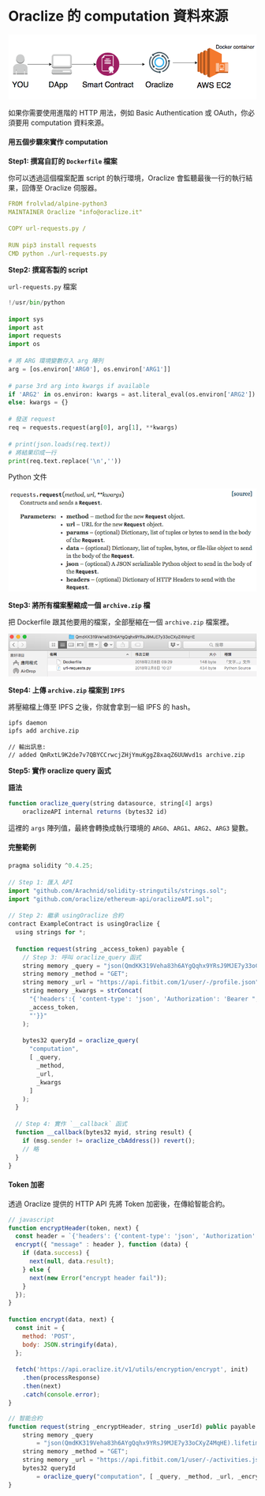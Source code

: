 # Oraclize 的 computation 資料來源

![](assets/oraclize/computation_flow.png)

如果你需要使用進階的 HTTP 用法，例如 Basic Authentication 或 OAuth，你必須要用 computation 資料來源。

#### 用五個步驟來實作 computation

**Step1: 撰寫自訂的 `Dockerfile` 檔案**

你可以透過這個檔案配置 script 的執行環境，Oraclize 會監聽最後一行的執行結果，回傳至 Oraclize 伺服器。

```yml
FROM frolvlad/alpine-python3
MAINTAINER Oraclize "info@oraclize.it"

COPY url-requests.py /

RUN pip3 install requests
CMD python ./url-requests.py
```

**Step2: 撰寫客製的 script**

`url-requests.py` 檔案

```py
!/usr/bin/python

import sys
import ast
import requests
import os

# 將 ARG 環境變數存入 arg 陣列
arg = [os.environ['ARG0'], os.environ['ARG1']]

# parse 3rd arg into kwargs if available
if 'ARG2' in os.environ: kwargs = ast.literal_eval(os.environ['ARG2'])
else: kwargs = {}

# 發送 request
req = requests.request(arg[0], arg[1], **kwargs)

# print(json.loads(req.text))
# 將結果印成一行
print(req.text.replace('\n',''))
```

Python 文件

![](assets/oraclize/python_requests_doc.png)


**Step3: 將所有檔案壓縮成一個 `archive.zip` 檔**

把 Dockerfile 跟其他要用的檔案，全部壓縮在一個 `archive.zip` 檔案裡。

![](assets/oraclize/ipfs_unzip.png)

**Step4: 上傳 `archive.zip` 檔案到 `IPFS`**

將壓縮檔上傳至 IPFS 之後，你就會拿到一組 IPFS 的 hash。

```
ipfs daemon
ipfs add archive.zip

// 輸出訊息:
// added QmRxtL9K2de7v7QBYCCrwcjZHjYmuKggZ8xaqZ6UUWvd1s archive.zip
```

**Step5: 實作 oraclize query 函式**

**語法**

```js
function oraclize_query(string datasource, string[4] args) 
    oraclizeAPI internal returns (bytes32 id)
```

這裡的 `args` 陣列值，最終會轉換成執行環境的 `ARG0`、`ARG1`、`ARG2`、`ARG3` 變數。

#### 完整範例

```js
pragma solidity ^0.4.25;

// Step 1: 匯入 API
import "github.com/Arachnid/solidity-stringutils/strings.sol";
import "github.com/oraclize/ethereum-api/oraclizeAPI.sol";

// Step 2: 繼承 usingOraclize 合約
contract ExampleContract is usingOraclize {
  using strings for *;

  function request(string _access_token) payable {
    // Step 3: 呼叫 oraclize_query 函式
    string memory _query = "json(QmdKK319Veha83h6AYgQqhx9YRsJ9MJE7y33oCXyZ4MqHE).user.displayName";
    string memory _method = "GET";
    string memory _url = "https://api.fitbit.com/1/user/-/profile.json";
    string memory _kwargs = strConcat(
      "{'headers':{ 'content-type': 'json', 'Authorization': 'Bearer ",
      _access_token,
      "'}}"
    );

    bytes32 queryId = oraclize_query(
      "computation",
      [ _query,
        _method,
        _url,
        _kwargs
      ]
    );
  }
  
  // Step 4: 實作 `__callback` 函式
  function __callback(bytes32 myid, string result) {
    if (msg.sender != oraclize_cbAddress()) revert();
    // 略
  }
}
```

#### Token 加密

透過 Oraclize 提供的 HTTP API 先將 Token 加密後，在傳給智能合約。

```js
// javascript
function encryptHeader(token, next) {
  const header = `{'headers': {'content-type': 'json', 'Authorization': 'Bearer ${token}'}}`;
  encrypt({ "message" : header }, function (data) {
    if (data.success) {
      next(null, data.result);
    } else {
      next(new Error("encrypt header fail"));
    }
  });
}

function encrypt(data, next) {
  const init = {
    method: 'POST',
    body: JSON.stringify(data),
  };

  fetch('https://api.oraclize.it/v1/utils/encryption/encrypt', init)
    .then(processResponse)
    .then(next)
    .catch(console.error);
}
```

```js
// 智能合約
function request(string _encryptHeader, string _userId) public payable {
    string memory _query 
        = "json(QmdKK319Veha83h6AYgQqhx9YRsJ9MJE7y33oCXyZ4MqHE).lifetime.total.steps";
    string memory _method = "GET";
    string memory _url = "https://api.fitbit.com/1/user/-/activities.json";
    bytes32 queryId 
        = oraclize_query("computation", [ _query, _method, _url, _encryptHeader]);
}
```